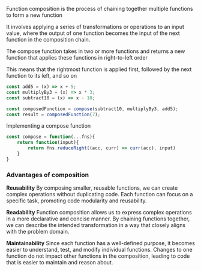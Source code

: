 Function composition is the process of chaining together multiple functions to form a new function

It involves applying a series of transformations or operations to an input value, where the output of one function becomes the input of the next function in the composition chain.

The compose function takes in two or more functions and returns a new function that applies these functions in right-to-left order

This means that the rightmost function is applied first, followed by the next function to its left, and so on

```js
const add5 = (x) => x + 5;
const multiplyBy3 = (x) => x * 3;
const subtract10 = (x) => x - 10;

const composedFunction = compose(subtract10, multiplyBy3, add5);
const result = composedFunction(7);
```

Implementing a compose function

```js
const compose = function(...fns){
    return function(input){
        return fns.reduceRight((acc, curr) => curr(acc), input)
    }
}
```

### Advantages of composition

**Reusability**
By composing smaller, reusable functions, we can create complex operations without duplicating code. Each function can focus on a specific task, promoting code modularity and reusability.

**Readability**
Function composition allows us to express complex operations in a more declarative and concise manner. By chaining functions together, we can describe the intended transformation in a way that closely aligns with the problem domain.

**Maintainability**
Since each function has a well-defined purpose, it becomes easier to understand, test, and modify individual functions. Changes to one function do not impact other functions in the composition, leading to code that is easier to maintain and reason about.